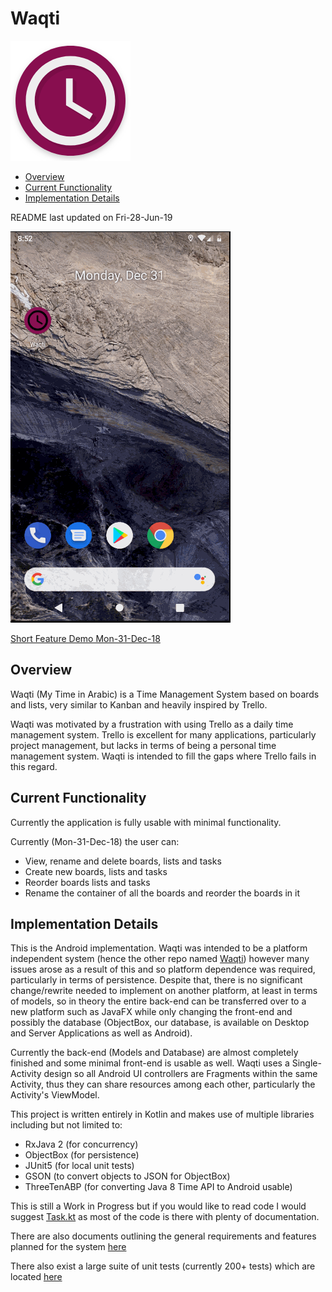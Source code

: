 # Waqti

![Waqti icon](pictures/waqti_icon.png)

* [Overview](#overview)
* [Current Functionality](#current-functionality)
* [Implementation Details](#implementation-details)

README last updated on Fri-28-Jun-19

![Waqti Demo Mon-31-Dec-18](WaqtiDemo-31-Dec-18.gif)

[Short Feature Demo Mon-31-Dec-18](https://www.youtube.com/watch?v=M1I4selR5lw)

## Overview

Waqti (My Time in Arabic) is a Time Management System based on boards and lists, very similar to 
Kanban and heavily inspired by Trello.

Waqti was motivated by a frustration with using Trello as a daily time management system. Trello 
is excellent for many applications, particularly project management, but lacks in terms of being 
a personal time management system. Waqti is intended to fill the gaps where Trello fails in this 
regard.

## Current Functionality

Currently the application is fully usable with minimal functionality.

Currently (Mon-31-Dec-18) the user can: 

* View, rename and delete boards, lists and tasks
* Create new boards, lists and tasks
* Reorder boards lists and tasks
* Rename the container of all the boards and reorder the boards in it

## Implementation Details

This is the Android implementation. Waqti was intended to 
be a platform independent system (hence the other repo named 
[Waqti](https://github.com/basshelal/Waqti)) however many issues arose as
a result of this and so platform dependence was required, particularly in terms of persistence. 
Despite that, there is no significant change/rewrite needed to implement on  another platform, 
at least in terms of models, so in theory the entire back-end can be transferred over to a new 
platform such as JavaFX while only changing the front-end and possibly the database (ObjectBox, 
our database, is available on Desktop and Server Applications as well as Android).

Currently the back-end (Models and Database) are almost completely finished and some minimal 
front-end is usable as well. Waqti uses a Single-Activity design so all Android UI controllers 
are Fragments within the same Activity, thus they can share resources among each other, 
particularly the Activity's ViewModel.

This project is written entirely in Kotlin and makes use of multiple libraries including but not 
limited to:
* RxJava 2 (for concurrency)
* ObjectBox (for persistence)
* JUnit5 (for local unit tests)
* GSON (to convert objects to JSON for ObjectBox)
* ThreeTenABP (for converting Java 8 Time API to Android usable)

This is still a Work in Progress but if you would like to read code I would suggest
[Task.kt](https://github.com/basshelal/Waqti-Android/blob/master/app/src/main/java/uk/whitecrescent/waqti/model/task/Task.kt)
as most of the code is there with plenty of documentation. 

There are also documents outlining the general requirements and features planned for the system 
[here](https://github.com/basshelal/Waqti-Android/tree/master/app/src/main/java/uk/whitecrescent/waqti/docs)

There also exist a large suite of unit tests (currently 200+ tests) which are located
[here](https://github.com/basshelal/Waqti-Android/tree/master/app/src/test/java/uk/whitecrescent/waqti)